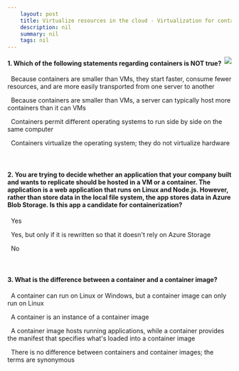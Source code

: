 ```yaml
---
    layout: post
    title: Virtualize resources in the cloud - Virtualization for containers
    description: nil
    summary: nil
    tags: nil
---
```



 <a target="_blank" href="https://docs.microsoft.com/en-us/learn/modules/cmu-virtualization/3-containers/"><i class="fas fa-external-link-alt"></i> </a>
 <img align="right" src="https://docs.microsoft.com/en-us/learn/achievements/cmu-cloud-admin/cmu-virtualization.svg">
####  1. Which of the following statements regarding containers is NOT true?


<i class='far fa-square'></i> &nbsp;&nbsp;Because containers are smaller than VMs, they start faster, consume fewer resources, and are more easily transported from one server to another

<i class='far fa-square'></i> &nbsp;&nbsp;Because containers are smaller than VMs, a server can typically host more containers than it can VMs

<i class='fas fa-check-square' style='color: Dodgerblue;'></i> &nbsp;&nbsp;Containers permit different operating systems to run side by side on the same computer

<i class='far fa-square'></i> &nbsp;&nbsp;Containers virtualize the operating system; they do not virtualize hardware
<br />
<br />
<br />

####  2. You are trying to decide whether an application that your company built and wants to replicate should be hosted in a VM or a container. The application is a web application that runs on Linux and Node.js. However, rather than store data in the local file system, the app stores data in Azure Blob Storage. Is this app a candidate for containerization?


<i class='fas fa-check-square' style='color: Dodgerblue;'></i> &nbsp;&nbsp;Yes

<i class='far fa-square'></i> &nbsp;&nbsp;Yes, but only if it is rewritten so that it doesn't rely on Azure Storage

<i class='far fa-square'></i> &nbsp;&nbsp;No
<br />
<br />
<br />

####  3. What is the difference between a container and a container image?


<i class='far fa-square'></i> &nbsp;&nbsp;A container can run on Linux or Windows, but a container image can only run on Linux

<i class='fas fa-check-square' style='color: Dodgerblue;'></i> &nbsp;&nbsp;A container is an instance of a container image

<i class='far fa-square'></i> &nbsp;&nbsp;A container image hosts running applications, while a container provides the manifest that specifies what's loaded into a container image

<i class='far fa-square'></i> &nbsp;&nbsp;There is no difference between containers and container images; the terms are synonymous
<br />
<br />
<br />

